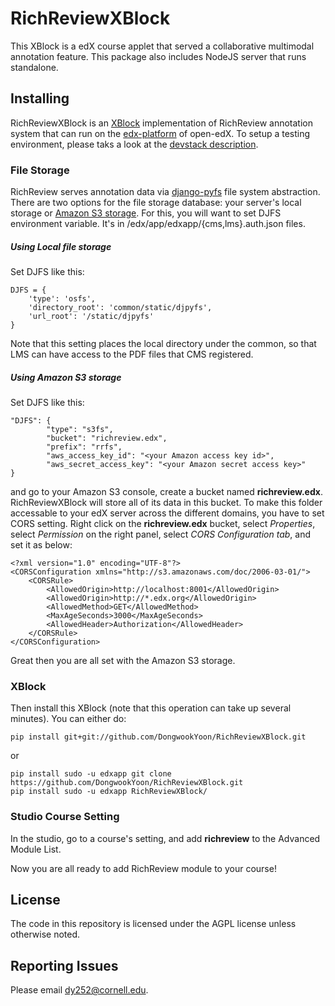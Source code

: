 # RichReviewXBlock
This XBlock is a edX course applet that served a collaborative multimodal annotation feature.
This package also includes NodeJS server that runs standalone.

## Installing

RichReviewXBlock is an [XBlock](http://xblock.readthedocs.org/en/latest/) implementation of RichReview annotation system that can run on the [edx-platform](https://github.com/edx/edx-platform) of open-edX. To setup a testing environment, please taks a look at the [devstack description](https://github.com/edx/configuration/wiki/edX-Developer-Stack).

### File Storage
RichReview serves annotation data via [django-pyfs](https://github.com/pmitros/django-pyfs) file system abstraction. There are two options for the file storage database: your server's local storage or [Amazon S3 storage](http://aws.amazon.com/s3/). For this, you will want to set DJFS environment variable. It's in /edx/app/edxapp/{cms,lms}.auth.json files.

##### Using Local file storage
Set DJFS like this:

    DJFS = {
        'type': 'osfs',
        'directory_root': 'common/static/djpyfs',
        'url_root': '/static/djpyfs'
    }

Note that this setting places the local directory under the common, so that LMS can have access to the PDF files that CMS registered.

##### Using Amazon S3 storage
Set DJFS like this:

    "DJFS": {
            "type": "s3fs",
            "bucket": "richreview.edx",
            "prefix": "rrfs",
            "aws_access_key_id": "<your Amazon access key id>",
            "aws_secret_access_key": "<your Amazon secret access key>"
    }

and go to your Amazon S3 console, create a bucket named **richreview.edx**. RichReviewXBlock will store all of its data in this bucket. To make this folder accessable to your edX server across the different domains, you have to set CORS setting. Right click on the **richreview.edx** bucket, select *Properties*, select *Permission* on the right panel,  select *CORS Configuration tab*, and set it as below:

    <?xml version="1.0" encoding="UTF-8"?>
    <CORSConfiguration xmlns="http://s3.amazonaws.com/doc/2006-03-01/">
        <CORSRule>
            <AllowedOrigin>http://localhost:8001</AllowedOrigin>
            <AllowedOrigin>http://*.edx.org</AllowedOrigin>
            <AllowedMethod>GET</AllowedMethod>
            <MaxAgeSeconds>3000</MaxAgeSeconds>
            <AllowedHeader>Authorization</AllowedHeader>
        </CORSRule>
    </CORSConfiguration>
    
Great then you are all set with the Amazon S3 storage.


### XBlock
Then install this XBlock (note that this operation can take up several minutes). You can either do:

    pip install git+git://github.com/DongwookYoon/RichReviewXBlock.git
or

    pip install sudo -u edxapp git clone https://github.com/DongwookYoon/RichReviewXBlock.git
    pip install sudo -u edxapp RichReviewXBlock/

### Studio Course Setting

In the studio, go to a course's setting, and add **richreview** to the Advanced Module List.

Now you are all ready to add RichReview module to your course!


## License

The code in this repository is licensed under the AGPL license unless otherwise noted.

## Reporting Issues

Please email dy252@cornell.edu.